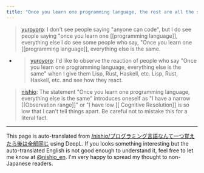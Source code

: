 ```yaml
---
title: "Once you learn one programming language, the rest are all the same."
---
```


> [yuroyoro](https://twitter.com/yuroyoro/status/1520367645874585600): I don't see people saying "anyone can code", but I do see people saying "once you learn one [[programming language]], everything else I do see some people who say, "Once you learn one [[programming language]], everything else is the same.
- > [yuroyoro](https://twitter.com/yuroyoro/status/1520368301972819969): I'd like to observe the reaction of people who say "Once you learn one programming language, everything else is the same" when I give them Lisp, Rust, Haskell, etc. Lisp, Rust, Haskell, etc. and see how they react.

> [nishio](https://twitter.com/nishio/status/1520787850140471296): The statement "Once you learn one programming language, everything else is the same" introduces oneself as "I have a narrow [[Observation range]]" or "I have low [[ Cognitive Resolution]] is so low that I can't tell things apart. Be careful not to mistake this for a literal fact.

---
This page is auto-translated from [/nishio/プログラミング言語なんて一つ覚えたら後は全部同じ](https://scrapbox.io/nishio/プログラミング言語なんて一つ覚えたら後は全部同じ) using DeepL. If you looks something interesting but the auto-translated English is not good enough to understand it, feel free to let me know at [@nishio_en](https://twitter.com/nishio_en). I'm very happy to spread my thought to non-Japanese readers.